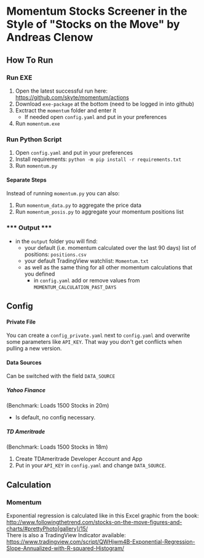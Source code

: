 # Momentum Stocks Screener in the Style of "Stocks on the Move" by Andreas Clenow
## How To Run

### Run EXE

1. Open the latest successful run here: https://github.com/skyte/momentum/actions
2. Download `exe-package` at the bottom (need to be logged in into github)
3. Exctract the `momentum` folder and enter it
   - If needed open `config.yaml` and put in your preferences 
4. Run `momentum.exe`



### Run Python Script

1. Open `config.yaml` and put in your preferences 
2. Install requirements: `python -m pip install -r requirements.txt`
3. Run `momentum.py`

#### Separate Steps

Instead of running `momentum.py` you can also:

1. Run `momentum_data.py` to aggregate the price data
2. Run `momentum_posis.py` to aggregate your momentum positions list



### \*\*\* Output \*\*\*

- in the `output` folder you will find:
  - your default (i.e. momentum calculated over the last 90 days) list of positions: `positions.csv`
  - your default TradingView watchlist: `Momentum.txt`
  - as well as the same thing for all other momentum calculations that you defined
    - in `config.yaml` add or remove values from `MOMENTUM_CALCULATION_PAST_DAYS`



## Config

#### Private File

You can create a `config_private.yaml` next to `config.yaml` and overwrite some parameters like `API_KEY`. That way you don't get conflicts when pulling a new version.

#### Data Sources

Can be switched with the field `DATA_SOURCE`

##### Yahoo Finance

(Benchmark: Loads 1500 Stocks in 20m)

- Is default, no config necessary.

##### TD Ameritrade

(Benchmark: Loads 1500 Stocks in 18m)

1. Create TDAmeritrade Developer Account and App
2. Put in your `API_KEY` in `config.yaml` and change `DATA_SOURCE`.



## Calculation

### Momentum

Exponential regression is calculated like in this Excel graphic from the book: http://www.followingthetrend.com/stocks-on-the-move-figures-and-charts/#prettyPhoto[gallery]/15/  
There is also a TradingView Indicator available: https://www.tradingview.com/script/QWHjwm4B-Exponential-Regression-Slope-Annualized-with-R-squared-Histogram/

